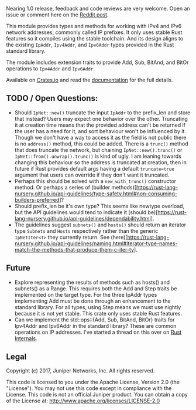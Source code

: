 Nearing 1.0 release, feedback and code reviews are very welcome. Open an issue or comment here on the [Reddit post](https://www.reddit.com/r/rust/comments/6xk3jh/first_crate_ipnet_types_and_methods_for_network/).

This module provides types and methods for working with IPv4 and IPv6 network addresses, commonly called IP prefixes. It only uses stable Rust features so it compiles using the stable toolchain. And its design aligns to the existing `IpAddr`, `Ipv4Addr`, and `Ipv6Addr` types provided in the Rust standard library.

The module includes extension traits to provide Add, Sub, BitAnd, and BitOr operations to `Ipv4Addr` and `Ipv6Addr`.

Available on [Crates.io] and read the [documentation] for the full details.

[Crates.io]: https://crates.io/crates/ipnet
[documentation]: https://docs.rs/ipnet/

## TODO / Open Questions:

* Should `IpNet::new()` truncate the input `IpAddr` to the prefix_len and store that instead? Users may expect one behavior over the other. Truncating it at creation time means that the provided address can't be returned if the user has a need for it, and sort behaviour won't be influenced by it. Though we don't have a way to access it as the field is not public there is no `address()` method, this could be added. There is a `trunc()` method that does truncate the network, but chaining `IpNet::new().trunc()` or `IpNet::from().unwrap().trunc()` is kind of ugly. I am leaning towards changing this behaviour so the address is truncated at creation, then in future if Rust provides default args having a default `truncate=true` argument that users can override if they don't want it truncated.
* Perhaps this should be solved with a `new_with_trunc()` constructor method. Or perhaps a series of (builder methods)[https://rust-lang-nursery.github.io/api-guidelines/type-safety.html#non-consuming-builders-preferred]?
* Should prefix_len be it's own type? This seems like newtype overload, but the API guidelines would tend to indicate it (should be)[https://rust-lang-nursery.github.io/api-guidelines/dependability.html].
* The guidelines suggest `subnets()` and `hosts()` should return an iterator type `Subnets` and `Hosts` respectively rather than the generic `IpNetIter<T>` they currently return. See (here)[https://rust-lang-nursery.github.io/api-guidelines/naming.html#iterator-type-names-match-the-methods-that-produce-them-c-iter-ty].

## Future

* Explore representing the results of methods such as hosts() and subnets() as a Range. This requires both the Add and Step traits be implemented on the target type. For the three IpAddr types implementing Add must be done through an enhancement to the standard library. For all types, using Step means we must use nightly because it is not yet stable. This crate only uses stable Rust features.
* Can we implement the std::ops::{Add, Sub, BitAnd, BitOr} traits for Ipv4Addr and Ipv6Addr in the standard library? These are common operations on IP addresses. I've started a thread on this over on [Rust Internals](https://internals.rust-lang.org/t/pre-rfc-implementing-add-sub-bitand-bitor-for-ipaddr-ipv4addr-ipv6addr/).

## Legal

Copyright (c) 2017, Juniper Networks, Inc. All rights reserved.

This code is licensed to you under the Apache License, Version 2.0 (the "License"). You may not use this code except in compliance with the License. This code is not an official Juniper product. You can obtain a copy of the License at: http://www.apache.org/licenses/LICENSE-2.0
